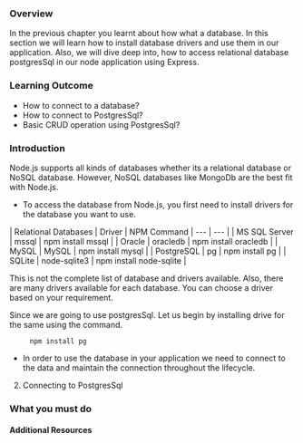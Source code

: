 ### Overview
In the previous chapter you learnt about how what a database.
In this section we will learn how to install database drivers and use them in our application. Also, we will dive deep into, how to access relational database postgresSql in our node application using Express.

### Learning Outcome
- How to connect to a database?
- How to connect to PostgresSql?
- Basic CRUD operation using PostgresSql?

### Introduction
Node.js supports all kinds of databases whether its a relational database or NoSQL database. However, NoSQL databases like MongoDb are the best fit with Node.js.

- To access the database from Node.js, you first need to install drivers for the database you want to use.

| Relational Databases | Driver | NPM Command
| --- | --- |
| MS SQL Server	|  mssql	| npm install mssql |
| Oracle	| oracledb	| npm install oracledb |
| MySQL	| MySQL	| npm install mysql |
| PostgreSQL	| pg	| npm install pg |
| SQLite	| node-sqlite3	| npm install node-sqlite |

This is not the complete list of database and drivers available. Also, there are many drivers available for each database. You can choose a driver based on your requirement.

Since we are going to use postgresSql. Let us begin by installing drive for the same using the command.
```
     npm install pg
```

- In order to use the database in your application we need to connect to the data and maintain the connection throughout the lifecycle.



2. Connecting to PostgresSql


### What you must do



#### Additional Resources





